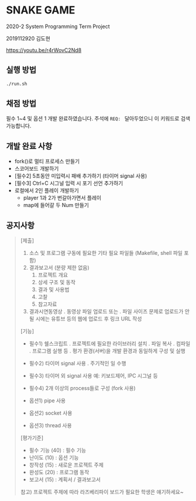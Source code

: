 # SNAKE GAME

2020-2 System Programming Term Project

2019112920 김도현

https://youtu.be/r4rWovC2Nd8

## 실행 방법

```bash
./run.sh
```

## 채점 방법

필수 1~4 및 옵션 1 개발 완료하였습니다. 주석에 `REQ: ` 달아두었으니 이 키워드로 검색 가능합니다.

## 개발 완료 사항

- fork()로 멀티 프로세스 만들기
- 스코어보드 개발하기
- [필수2] 5초동안 미입력시 패배 추가하기 (타이머 signal 사용)
- [필수3] Ctrl+C 시그널 입력 시 포기 선언 추가하기
- 로컬에서 2인 플레이 개발하기
  - player 1과 2가 번갈아가면서 플레이
  - map에 들어갈 두 Num 만들기

## 공지사항

> [제출]
> 
> 1. 소스 및 프로그램 구동에 필요한 기타 필요 파일들 (Makefile, shell 파일 포함)
> 2. 결과보고서 (분량 제한 없음)
>    1) 프로젝트 개요
>    2) 상세 구조 및 동작
>    3) 결과 및 사용법
>    4) 고찰
>    5) 참고자료
> 3. 결과시연동영상
>   . 동영상 파일 업로드 또는
>   . 파일 사이즈 문제로 업로드가 안될 시에는 유튜브 등의 웹에 업로드 후 링크 URL 작성
> 
> [기능]
> 
> - 필수1) 쉘스크립트
>   . 프로젝트에 필요한 라이브러리 설치
>   . 파일 복사
>   . 컴파일
>   . 프로그램 실행 등
>   . 평가 환경(서버)을 개발 환경과 동일하게 구성 및 실행
> - 필수2) 타이머 signal 사용
>   . 주기적인 일 수행
> - 필수3) 타이머 외 signal 사용
>     예: 키보드제어, IPC 시그널 등
> - 필수4) 2개 이상의 process들로 구성 (fork 사용)
> 
> - 옵션1) pipe 사용
> - 옵션2) socket 사용
> - 옵션3) thread 사용
> 
> [평가기준]
> 
> - 필수 기능 (40) : 필수 기능
> - 난이도 (10) : 옵션 기능
> - 창작성 (15) : 새로운 프로젝트 주제
> - 완성도 (20) : 프로그램 동작
> - 보고서 (15) : 계획서 / 결과보고서
> 
> 참고) 프로젝트 주제에 따라 라즈베리파이 보드가 필요한 학생은 얘기하세요~
> 
